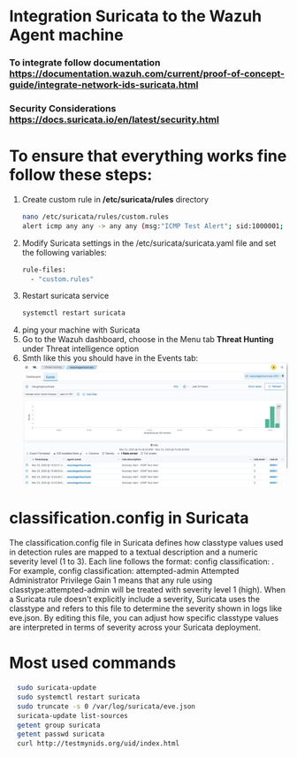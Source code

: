# Integration Suricata to the Wazuh Agent machine #
### To integrate follow documentation https://documentation.wazuh.com/current/proof-of-concept-guide/integrate-network-ids-suricata.html
### Security Considerations https://docs.suricata.io/en/latest/security.html
# To ensure that everything works fine follow these steps:
1. Create custom rule in **/etc/suricata/rules** directory
   ```bash
   nano /etc/suricata/rules/custom.rules
   alert icmp any any -> any any (msg:"ICMP Test Alert"; sid:1000001; rev:1;)
   ```
2. Modify Suricata settings in the /etc/suricata/suricata.yaml file and set the following variables:
   ```bash
   rule-files:
     - "custom.rules"
   ```
3. Restart suricata service
   ```bash
   systemctl restart suricata
   ```
4. ping your machine with Suricata 
5. Go to the Wazuh dashboard, choose in the Menu tab **Threat Hunting** under Threat intelligence option
6. Smth like this you should have in the Events tab:
   ![test-suricata](/images/test-suricata.png)
# classification.config in Suricata
The classification.config file in Suricata defines how classtype values used in detection rules are mapped to a textual description and a numeric severity level (1 to 3). Each line follows the format: config classification: <classtype> <description> <severity>. For example, config classification: attempted-admin Attempted Administrator Privilege Gain 1 means that any rule using classtype:attempted-admin will be treated with severity level 1 (high). When a Suricata rule doesn't explicitly include a severity, Suricata uses the classtype and refers to this file to determine the severity shown in logs like eve.json. By editing this file, you can adjust how specific classtype values are interpreted in terms of severity across your Suricata deployment.
# Most used commands 
 ```bash
   sudo suricata-update
   sudo systemctl restart suricata
   sudo truncate -s 0 /var/log/suricata/eve.json
   suricata-update list-sources
   getent group suricata
   getent passwd suricata
   curl http://testmynids.org/uid/index.html
   ```
